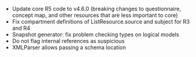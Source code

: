 * Update core R5 code to v4.6.0 (breaking changes to questionnaire, concept map, and other resources that are less important to core)
* Fix compartment definitions of ListResource.source and subject for R3 and R4
* Snapshot generator: fix problem checking types on logical models
* Do not flag internal references as suspicious
* XMLParser allows passing a schema location